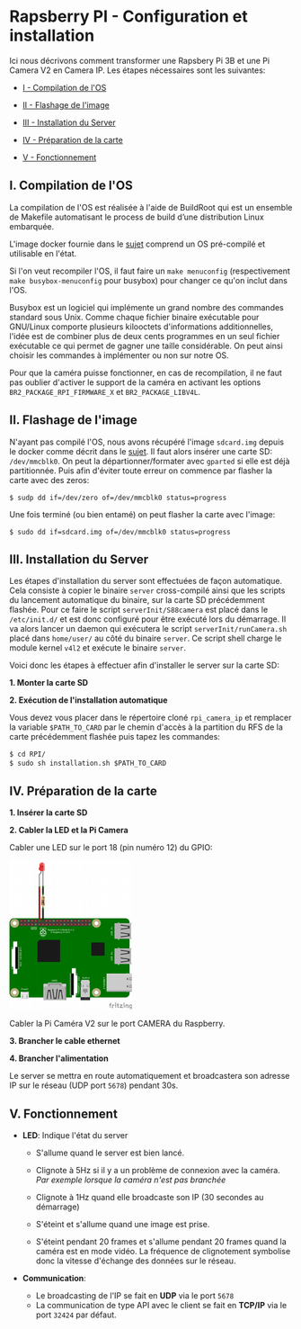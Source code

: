 # Rapsberry PI - Configuration et installation

Ici nous décrivons comment transformer une Rapsbery Pi 3B et une Pi Camera V2 en Camera IP. Les étapes nécessaires sont les suivantes:


* [I - Compilation de l'OS](#OS)

* [II - Flashage de l'image](#flash)

* [III - Installation du Server](#install)

* [IV - Préparation de la carte](#prepa)

* [V - Fonctionnement](#fonc)

<a name=OS>I. Compilation de l'OS</a>
---

La compilation de l'OS est réalisée à l'aide de BuildRoot qui est un ensemble de Makefile automatisant le process de build d’une distribution Linux embarquée.

L'image docker fournie dans le [sujet](../sujet.md) comprend un OS pré-compilé et utilisable en l'état.

Si l'on veut recompiler l'OS, il faut faire un `make menuconfig` (respectivement `make busybox-menuconfig` pour busybox) pour changer ce qu'on inclut dans l'OS.

Busybox est un logiciel qui implémente un grand nombre des commandes standard sous Unix. Comme chaque fichier binaire exécutable pour GNU/Linux comporte plusieurs kilooctets d'informations additionnelles, l'idée est de combiner plus de deux cents programmes en un seul fichier exécutable ce qui permet de gagner une taille considérable. On peut ainsi choisir les commandes à implémenter ou non sur notre OS.

Pour que la caméra puisse fonctionner, en cas de recompilation, il ne faut pas oublier d'activer le support de la caméra en activant les options `BR2_PACKAGE_RPI_FIRMWARE_X` et `BR2_PACKAGE_LIBV4L`.

<a name=flash>II. Flashage de l'image</a>
---

N'ayant pas compilé l'OS, nous avons récupéré l'image `sdcard.img` depuis le docker comme décrit dans le [sujet](../sujet.md). 
Il faut alors insérer une carte SD: `/dev/mmcblk0`.
On peut la départionner/formater avec `gparted` si elle est déjà partitionnée. Puis afin d'éviter toute erreur on commence par flasher la carte avec des zeros:

	$ sudp dd if=/dev/zero of=/dev/mmcblk0 status=progress

Une fois terminé (ou bien entamé) on peut flasher la carte avec l'image:


	$ sudo dd if=sdcard.img of=/dev/mmcblk0 status=progress
	

<a name=install>III. Installation du Server</a>
---

Les étapes d'installation du server sont effectuées de façon automatique. Cela consiste à copier le binaire `server` cross-compilé ainsi que les scripts du lancement automatique du binaire, sur la carte SD précédemment flashée. 
Pour ce faire le script `serverInit/S88camera` est placé dans le `/etc/init.d/` et est donc configuré pour être exécuté lors du démarrage. Il va alors lancer un daemon qui exécutera le script `serverInit/runCamera.sh` placé dans `home/user/` au côté du binaire `server`. Ce script shell charge le module kernel `v4l2` et exécute le binaire `server`.

Voici donc les étapes à effectuer afin d'installer le server sur la carte SD:

**1. Monter la carte SD**

**2. Exécution de l'installation automatique**

Vous devez vous placer dans le répertoire cloné `rpi_camera_ip` et remplacer la variable `$PATH_TO_CARD` par le chemin d'accès à la partition du RFS de la carte précédemment flashée puis tapez les commandes:

	$ cd RPI/
	$ sudo sh installation.sh $PATH_TO_CARD



<a name=prepa>IV. Préparation de la carte</a>
---

**1. Insérer la carte SD**

**2. Cabler la LED et la Pi Camera**

Cabler une LED sur le port 18 (pin numéro 12) du GPIO:

![](../Resources/rpi_schema.png)

Cabler la Pi Caméra V2 sur le port CAMERA du Raspberry.

**3. Brancher le cable ethernet**

**4. Brancher l'alimentation**

Le server se mettra en route automatiquement et broadcastera son adresse IP sur le réseau (UDP port `5678`) pendant 30s.


<a name=fonc>V. Fonctionnement</a>
---
* **LED**: Indique l'état du server

	* S'allume quand le server est bien lancé. 
	
	* Clignote à 5Hz si il y a un problème de connexion avec la caméra. 	_Par exemple lorsque la caméra n'est pas branchée_

	* Clignote à 1Hz quand elle broadcaste son IP (30 secondes au démarrage)
	
	* S'éteint et s'allume quand une image est prise.

	* S'éteint pendant 20 frames et s'allume pendant 20 frames quand la caméra est en mode vidéo. La fréquence de clignotement symbolise donc la vitesse d'échange des données sur le réseau.

* **Communication**:
	
	* Le broadcasting de l'IP se fait en **UDP** via le port `5678`
	* La communication de type API avec le client se fait en **TCP/IP** via le port `32424` par défaut.







